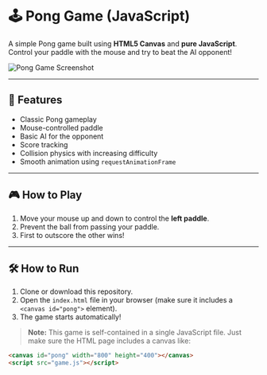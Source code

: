 # 🕹️ Pong Game (JavaScript)

A simple Pong game built using **HTML5 Canvas** and **pure JavaScript**. Control your paddle with the mouse and try to beat the AI opponent!

![Pong Game Screenshot](https://upload.wikimedia.org/wikipedia/commons/4/4e/Pong_Game.png)

---

## 🚀 Features

- Classic Pong gameplay
- Mouse-controlled paddle
- Basic AI for the opponent
- Score tracking
- Collision physics with increasing difficulty
- Smooth animation using `requestAnimationFrame`

---

## 🎮 How to Play

1. Move your mouse up and down to control the **left paddle**.
2. Prevent the ball from passing your paddle.
3. First to outscore the other wins!

---

## 🛠️ How to Run

1. Clone or download this repository.
2. Open the `index.html` file in your browser (make sure it includes a `<canvas id="pong">` element).
3. The game starts automatically!

> **Note:** This game is self-contained in a single JavaScript file. Just make sure the HTML page includes a canvas like:

```html
<canvas id="pong" width="800" height="400"></canvas>
<script src="game.js"></script>
